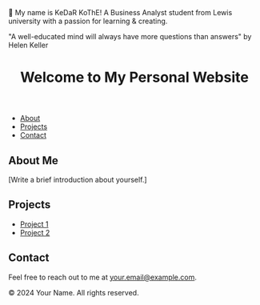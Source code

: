 <!DOCTYPE html>
<html lang="en">
<head>
  <meta charset="UTF-8">
  <meta name="viewport" content="width=device-width, initial-scale=1.0">
 👋 My name is KeDaR KoThE!
A Business Analyst student from
Lewis university
with a passion for learning & creating.


 "A well-educated mind will always have more questions than answers" by Helen Keller
  <link rel="stylesheet" href="style.css">
</head>
<body>
  <header>
    <h1>Welcome to My Personal Website</h1>
  </header>

  <nav>
    <ul>
      <li><a href="#about">About</a></li>
      <li><a href="#projects">Projects</a></li>
      <li><a href="#contact">Contact</a></li>
    </ul>
  </nav>

  <section id="about">
    <h2>About Me</h2>
    <p>[Write a brief introduction about yourself.]</p>
  </section>

  <section id="projects">
    <h2>Projects</h2>
    <ul>
      <li><a href="https://github.com/yourusername/project1">Project 1</a></li>
      <li><a href="https://github.com/yourusername/project2">Project 2</a></li>
    </ul>
  </section>

  <section id="contact">
    <h2>Contact</h2>
    <p>Feel free to reach out to me at <a href="mailto:your.email@example.com">your.email@example.com</a>.</p>
  </section>

  <footer>
    <p>&copy; 2024 Your Name. All rights reserved.</p>
  </footer>
</body>
</html>
